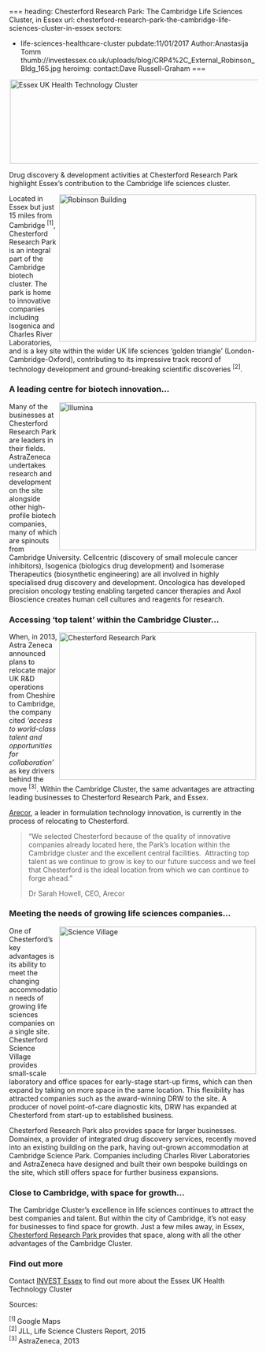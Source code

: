 ===
heading: Chesterford Research Park: The Cambridge Life Sciences Cluster, in Essex
url: chesterford-research-park-the-cambridge-life-sciences-cluster-in-essex
sectors:
  - life-sciences-healthcare-cluster 
pubdate:11/01/2017
Author:Anastasija Tomm
thumb://investessex.co.uk/uploads/blog/CRP4%2C_External_Robinson_Bldg_165.jpg
heroimg:
contact:Dave Russell-Graham
===
<p><img alt='Essex UK Health Technology Cluster' src='http://www.investessex.co.uk/uploads/about/EUHeTC_Icon_FINAL.png' style='width: 600px; height: 171px; margin-left: 2px; margin-right: 2px;'/></p><p>Drug discovery &amp; development activities at Chesterford Research Park highlight Essex’s contribution to the Cambridge life sciences cluster.</p><p><img alt='Robinson Building' src='http://www.investessex.co.uk/uploads/about/CRP4,_External_Robinson_Bldg_700.jpg' style='width: 400px; height: 299px; margin-left: 2px; margin-right: 2px; float: right;'/>Located in Essex but just 15 miles from Cambridge <sup>[1]</sup>, Chesterford Research Park is an integral part of the Cambridge biotech cluster. The park is home to innovative companies including Isogenica and Charles River Laboratories, and is a key site within the wider UK life sciences ‘golden triangle’ (London-Cambridge-Oxford), contributing to its impressive track record of technology development and ground-breaking scientific discoveries <sup>[2]</sup>.</p><h3>A leading centre for biotech innovation…</h3><p><img alt='Illumina' src='http://www.investessex.co.uk/uploads/about/img5_(Illumina)_2_400.jpg' style='width: 400px; height: 300px; margin-left: 2px; margin-right: 2px; float: right;'/>Many of the businesses at Chesterford Research Park are leaders in their fields. AstraZeneca undertakes research and development on the site alongside other high-profile biotech companies, many of which are spinouts from Cambridge University. Cellcentric (discovery of small molecule cancer inhibitors), Isogenica (biologics drug development) and Isomerase Therapeutics (biosynthetic engineering) are all involved in highly specialised drug discovery and development. Oncologica has developed precision oncology testing enabling targeted cancer therapies and Axol Bioscience creates human cell cultures and reagents for research. </p><h3>Accessing ‘top talent’ within the Cambridge Cluster…</h3><p><img alt='Chesterford Research Park' src='http://www.investessex.co.uk/uploads/about/Chesterford_RP_1_400.jpg' style='width: 400px; height: 299px; margin-left: 2px; margin-right: 2px; float: right;'/>When, in 2013, Astra Zeneca announced plans to relocate major UK R&amp;D operations from Cheshire to Cambridge, the company cited <em>‘access to world-class talent and opportunities for collaboration’</em> as key drivers behind the move <sup>[3]</sup>. Within the Cambridge Cluster, the same advantages are attracting leading businesses to Chesterford Research Park, and Essex.</p><p><a href='chesterford-research-park-chosen-for-diabetes-research-laboratory-space#.WHY-0NKLSM8' target='_blank'>Arecor</a>, a leader in formulation technology innovation, is currently in the process of relocating to Chesterford.</p><blockquote><p>“We selected Chesterford because of the quality of innovative companies already located here, the Park’s location within the Cambridge cluster and the excellent central facilities.  Attracting top talent as we continue to grow is key to our future success and we feel that Chesterford is the ideal location from which we can continue to forge ahead.”</p><p>Dr Sarah Howell, CEO, Arecor</p></blockquote><h3>Meeting the needs of growing life sciences companies…</h3><p><img alt='Science Village' src='http://www.investessex.co.uk/uploads/about/Chesterford_RP_2_400.jpg' style='width: 400px; height: 299px; margin-left: 2px; margin-right: 2px; float: right;'/>One of Chesterford’s key advantages is its ability to meet the changing accommodation needs of growing life sciences companies on a single site. Chesterford Science Village provides small-scale laboratory and office spaces for early-stage start-up firms, which can then expand by taking on more space in the same location. This flexibility has attracted companies such as the award-winning DRW to the site. A producer of novel point-of-care diagnostic kits, DRW has expanded at Chesterford from start-up to established business.</p><p>Chesterford Research Park also provides space for larger businesses. Domainex, a provider of integrated drug discovery services, recently moved into an existing building on the park, having out-grown accommodation at Cambridge Science Park. Companies including Charles River Laboratories and AstraZeneca have designed and built their own bespoke buildings on the site, which still offers space for further business expansions.</p><h3>Close to Cambridge, with space for growth…</h3><p>The Cambridge Cluster’s excellence in life sciences continues to attract the best companies and talent. But within the city of Cambridge, it’s not easy for businesses to find space for growth. Just a few miles away, in Essex, <a href='http://investessex.co.uk/studies/place-studies/chesterford-research-park' target='_blank'>Chesterford Research Park </a>provides that space, along with all the other advantages of the Cambridge Cluster.</p><h3>Find out more</h3><p>Contact <a href='../index.html' target='_blank'>INVEST Essex</a> to find out more about the Essex UK Health Technology Cluster</p><p>Sources:</p><p><sup>[1] </sup>Google Maps<br/><sup>[2] </sup>JLL, Life Science Clusters Report, 2015 <br/><sup>[3] </sup>AstraZeneca, 2013<br/> </p>